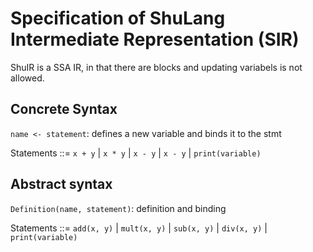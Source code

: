# Specification of ShuLang Intermediate Representation (SIR)

ShuIR is a SSA IR, in that there are blocks and updating variabels is not allowed.


## Concrete Syntax

`name <- statement`: defines a new variable and binds it to the stmt

Statements ::= `x + y` | `x * y` | `x - y` | `x - y` | `print(variable)`

## Abstract syntax

`Definition(name, statement)`: definition and binding

Statements ::= `add(x, y)` | `mult(x, y)` | `sub(x, y)` | `div(x, y)` | `print(variable)`
